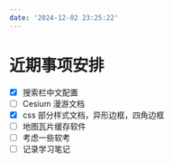 ```yaml
---
date: '2024-12-02 23:25:22'
---
```

# 近期事项安排
- [x] 搜索栏中文配置
- [ ] Cesium 漫游文档
- [x] css 部分样式文档，异形边框，四角边框
- [ ] 地图瓦片缓存软件
- [ ] 考虑一些软考
- [ ] 记录学习笔记
